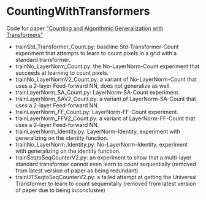 # CountingWithTransformers
Code for paper ["Counting and Algorithmic Generalization with Transformers"](https://arxiv.org/abs/2310.08661)

* trainStd_Transformer_Count.py: baseline Std-Transformer-Count experiment that attempts to learn to count pixels in a grid with a standard transformer.
* trainNo_LayerNorm_Count.py: the No-LayerNorm-Count experiment that succeeds at learning to count pixels.
* trainNo_LayerNormV2_Count.py: a variant of No-LayerNorm-Count that uses a 2-layer Feed-forward NN, does not generalize as well.
* trainLayerNorm_SA_Count.py: LayerNorm-SA-Count experiment.
* trainLayerNorm_SAV2_Count.py: a variant of LayerNorm-SA-Count that uses a 2-layer Feed-forward NN.
* trainLayerNorm_FF_Count.py: LayerNorm-FF-Count experiment.
* trainLayerNorm_FFV2_Count.py: a variant of LayerNorm-FF-Count that uses a 2-layer Feed-forward NN.
* trainLayerNorm_Identity.py: LayerNorm-Identity, experiment with generalizing on the identity function.
* trainNo_LayerNorm_Identity.py: No-LayerNorm-Identity, experiment with generalizing on the identity function.
* trainSeqtoSeqCounterV2.py: an experiment to show that a multi-layer standard transformer cannot even learn to count sequentially (removed from latest version of paper as being redundant)
* trainUTSeqtoSeqCounterV2.py: a failed attempt at getting the Universal Transformer to learn to count sequenitally (removed from latest version of paper due to being inconclusive)
